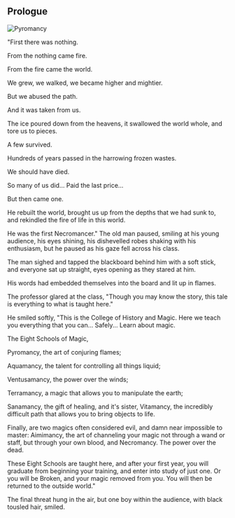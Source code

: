 ## Prologue

![Pyromancy](https://cdn.rawgit.com/shakna-israel/NecromancersApprentice/master/docs/img/Symbol_Pyromancy.svg)

"First there was nothing.

From the nothing came fire.

From the fire came the world.

We grew, we walked, we became higher and mightier.

But we abused the path.

And it was taken from us.

The ice poured down from the heavens, it swallowed the world whole, and tore us to pieces.

A few survived.

Hundreds of years passed in the harrowing frozen wastes.

We should have died.

So many of us did… Paid the last price…

But then came one.

He rebuilt the world, brought us up from the depths that we had sunk to, and rekindled the fire of life in this world.

He was the first Necromancer." The old man paused, smiling at his young audience, his eyes shining, his dishevelled robes shaking with his enthusiasm, but he paused as his gaze fell across his class.

The man sighed and tapped the blackboard behind him with a soft stick, and everyone sat up straight, eyes opening as they stared at him.

His words had embedded themselves into the board and lit up in flames.

The professor glared at the class, "Though you may know the story, this tale is everything to what is taught here."

He smiled softly, "This is the College of History and Magic. Here we teach you everything that you can... Safely... Learn about magic. 

The Eight Schools of Magic,

Pyromancy, the art of conjuring flames; 

Aquamancy, the talent for controlling all things liquid; 

Ventusamancy, the power over the winds; 

Terramancy, a magic that allows you to manipulate the earth; 

Sanamancy, the gift of healing, and it's sister, Vitamancy, the incredibly difficult path that allows you to bring objects to life. 

Finally, are two magics often considered evil, and damn near impossible to master: Aimimancy, the art of channeling your magic not through a wand or staff, but through your own blood, and Necromancy. The power over the dead. 

These Eight Schools are taught here, and after your first year, you will graduate from beginning your training, and enter into study of just one. Or you will be Broken, and your magic removed from you. You will then be returned to the outside world."

The final threat hung in the air, but one boy within the audience, with black tousled hair, smiled.

